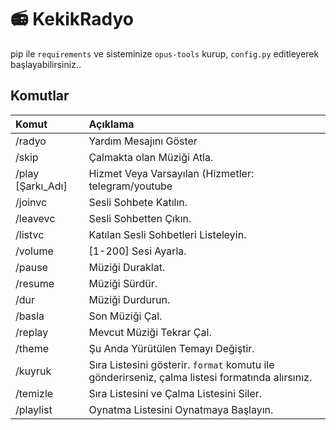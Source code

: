 # 📻 KekikRadyo

pip ile `requirements` ve sisteminize `opus-tools` kurup, `config.py` editleyerek başlayabilirsiniz..

## Komutlar
Komut | Açıklama
:--- | :---
/radyo | Yardım Mesajını Göster
/skip | Çalmakta olan Müziği Atla.
/play [Şarkı_Adı] | Hizmet Veya Varsayılan (Hizmetler: telegram/youtube |/deezer |/saavn |, Varsayılan: `DEFAULT_SERVICE`) Şarkı Adı | Sese Yanıt Ver
/joinvc | Sesli Sohbete Katılın.
/leavevc | Sesli Sohbetten Çıkın.
/listvc | Katılan Sesli Sohbetleri Listeleyin.
/volume | [1-200] Sesi Ayarla.
/pause | Müziği Duraklat.
/resume | Müziği Sürdür.
/dur | Müziği Durdurun.
/basla | Son Müziği Çal.
/replay | Mevcut Müziği Tekrar Çal.
/theme | Şu Anda Yürütülen Temayı Değiştir.
/kuyruk | Sıra Listesini gösterir. `format` komutu ile gönderirseniz, çalma listesi formatında alırsınız.
/temizle | Sıra Listesini ve Çalma Listesini Siler.
/playlist | Oynatma Listesini Oynatmaya Başlayın.